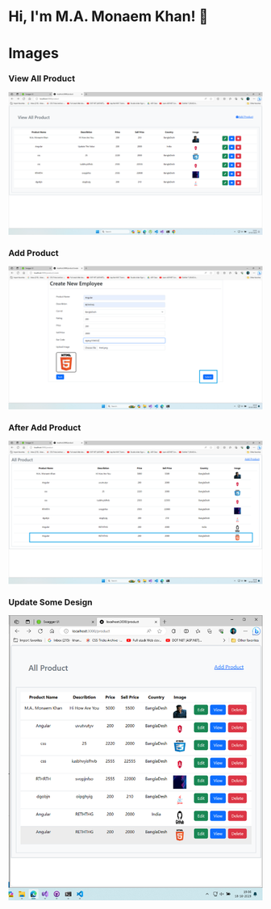 # Hi, I'm M.A. Monaem Khan! 👋

# Images

### View All Product

![View All Product](https://github.com/MonaemKhan/React-JS-Practice/blob/main/Next%20JS/FullStactWebAPI/View%20All%20Product.png)

### Add Product
![Add Product](https://github.com/MonaemKhan/React-JS-Practice/blob/main/Next%20JS/FullStactWebAPI/Add%20Product.png)

### After Add Product
![After Add](https://github.com/MonaemKhan/React-JS-Practice/blob/main/Next%20JS/FullStactWebAPI/After%20Add.png)

### Update Some Design
![Update Design](https://github.com/MonaemKhan/React-JS-Practice/blob/main/Next%20JS/FullStactWebAPI/Update%20Design.png)
